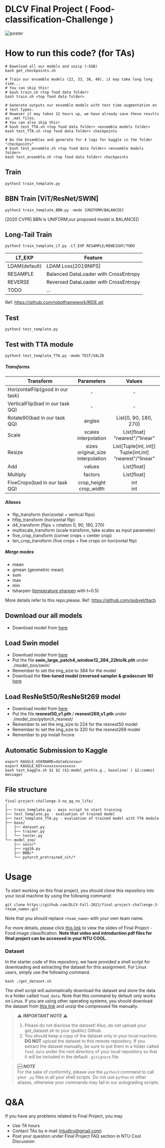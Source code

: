 # DLCV Final Project ( Food-classification-Challenge )
![poster](./img/long_tail.png)
# How to run this code? (for TAs)

    # Download all our models and unzip (~5GB)
    bash get_checkpoints.sh
    
    # Train our ensemble models (22, 33, 38, 40), it may take long long time...
    # You can skip this!
    # bash train.sh <top food data folder>
    bash train.sh <top food data folder> 
    
    # Generate outputs our ensemble models with test time augmentation on 4 test types.
    # However it may takes 12 hours up, we have already save these results as .mat files.
    # You can also skip this!
    # bash test_TTA.sh <top food data folder> <ensemble models folder>
    bash test_TTA.sh <top food data folder> checkpoints
    
    # Do the Ensembles and generate for 4 logs for kaggle in the folder "checkpoints"
    # bash test_ensemble.sh <top food data folder> <ensemble models folder>
    bash test_ensemble.sh <top food data folder> checkpoints

## Train

    python3 train_template.py 
## BBN Train [ViT/ResNet/SWIN]

    python3 train_template_BBN.py -mode [UNIFORM/BALANCED]

[2020 CVPR] BBN is UNIFORM,our proposed model is BALANCED
## Long-Tail Train

    python3 train_template_LT.py -LT_EXP RESAMPLE/REWEIGHT/TODO
|LT_EXP  |Feature|
|-----   |--------|
|LDAM(default)|LDAM Loss[2019NIPS]|
|RESAMPLE|Balanced DataLoader with CrossEntropy|
|REVERSE|Reversed DataLoader with CrossEntropy|
|TODO|...|

Ref: https://github.com/robotframework/RIDE.git
## Test
    
    python3 test_template.py
## Test with TTA module
    
    python3 test_template_TTA.py -mode TEST/VALID
#####  Transforms
  
| Transform      | Parameters                | Values                            |
|----------------|:-------------------------:|:---------------------------------:|
| HorizontalFlip(good in our task) | -                         | -                                 |
| VerticalFlip(bad in our task QQ)   | -                         | -                                 |
| Rotate90(bad in our task QQ)       | angles                    | List\[0, 90, 180, 270]            |
| Scale          | scales<br>interpolation   | List\[float]<br>"nearest"/"linear"|
| Resize         | sizes<br>original_size<br>interpolation   | List\[Tuple\[int, int]]<br>Tuple\[int,int]<br>"nearest"/"linear"|
| Add            | values                    | List\[float]                      |
| Multiply       | factors                   | List\[float]                      |
| FiveCrops(bad in our task QQ)       | crop_height<br>crop_width | int<br>int                        |
 
#####  Aliases

  - flip_transform (horizontal + vertical flips)
  - hflip_transform (horizontal flip)
  - d4_transform (flips + rotation 0, 90, 180, 270)
  - multiscale_transform (scale transform, take scales as input parameter)
  - five_crop_transform (corner crops + center crop)
  - ten_crop_transform (five crops + five crops on horizontal flip)
  
#####  Merge modes
 - mean
 - gmean (geometric mean)
 - sum
 - max
 - min
 - tsharpen ([temperature sharpen](https://www.kaggle.com/c/severstal-steel-defect-detection/discussion/107716#latest-624046) with t=0.5)
 
More details refer to this repo,please.
Ref: https://github.com/qubvel/ttach
## Download our all models
- Download model from [here](https://drive.google.com/drive/u/3/folders/1XuJa60KacC_cbu-2Xphb3m0rAK2W4AGj)
 
## Load Swin model 
- Download model from [here](https://drive.google.com/file/d/1HFuSt0OEQzbMC65E4GmRxLlxelPL1DRT/view?usp=sharing)
- Put the file **swin_large_patch4_window12_384_22kto1k.pth** under ./model_zoo/swin/
- Remember to set the img_size to 384 for the model
- Download the **fine-tuned model (reversed sampler & gradaccum 16)** [here](https://drive.google.com/file/d/1Ee_rOaq4OpNFndOxRDoN195M87BpE6JE/view?usp=sharing)

## Load ResNeSt50/ResNeSt269 model 
- Download model from [here](https://drive.google.com/drive/u/3/folders/1XuJa60KacC_cbu-2Xphb3m0rAK2W4AGj)
- Put the file **resnest50_v1.pth** / **resnest269_v1.pth** under ./model_zoo/pytorch_resnest/
- Remember to set the img_size to 224 for the resnest50 model
- Remember to set the img_size to 320 for the resnest269 model
- Remember to pip install fvcore

## Automatic Submission to Kaggle

    export KAGGLE_USERNAME=datadinosaur
    export KAGGLE_KEY=xxxxxxxxxxxxxx
    bash test_kaggle.sh $1 $2 ($1:model_path(e.g., baseline/ ) $2:commit message)
## File structure
```
final-project-challenge-3-no_qq_no_life/
│
├── train_template.py - main script to start training
├── test_template.py - evaluation of trained model
├── test_template_TTA.py - evaluation of trained model with TTA module
├── base/ 
│   ├── dataset.py
│   ├── trainer.py
│   └── tester.py
└── model_zoo/ 
    ├── swin/*
    ├── vgg16.py
    ├── BBN/* 
    └── pytorch_pretrained_vit/* 
```
# Usage
To start working on this final project, you should clone this repository into your local machine by using the following command:

    git clone https://github.com/DLCV-Fall-2021/final-project-challenge-3-<team_name>.git
Note that you should replace `<team_name>` with your own team name.

For more details, please click [this link](https://drive.google.com/drive/folders/13PQuQv4dllmdlA7lJNiLDiZ7gOxge2oJ?usp=sharing) to view the slides of Final Project - Food image classification. **Note that video and introduction pdf files for final project can be accessed in your NTU COOL.**

### Dataset
In the starter code of this repository, we have provided a shell script for downloading and extracting the dataset for this assignment. For Linux users, simply use the following command.

    bash ./get_dataset.sh
The shell script will automatically download the dataset and store the data in a folder called `food_data`. Note that this command by default only works on Linux. If you are using other operating systems, you should download the dataset from [this link](https://drive.google.com/file/d/1IYWPK8h9FWyo0p4-SCAatLGy0l5omQaw/view?usp=sharing) and unzip the compressed file manually.

> ⚠️ ***IMPORTANT NOTE*** ⚠️  
> 1. Please do not disclose the dataset! Also, do not upload your get_dataset.sh to your (public) Github.
> 2. You should keep a copy of the dataset only in your local machine. **DO NOT** upload the dataset to this remote repository. If you extract the dataset manually, be sure to put them in a folder called `food_data` under the root directory of your local repository so that it will be included in the default `.gitignore` file.

> 🆕 ***NOTE***  
> For the sake of conformity, please use the `python3` command to call your `.py` files in all your shell scripts. Do not use `python` or other aliases, otherwise your commands may fail in our autograding scripts.

# Q&A
If you have any problems related to Final Project, you may
- Use TA hours
- Contact TAs by e-mail ([ntudlcv@gmail.com](mailto:ntudlcv@gmail.com))
- Post your question under Final Project FAQ section in NTU Cool Discussion

